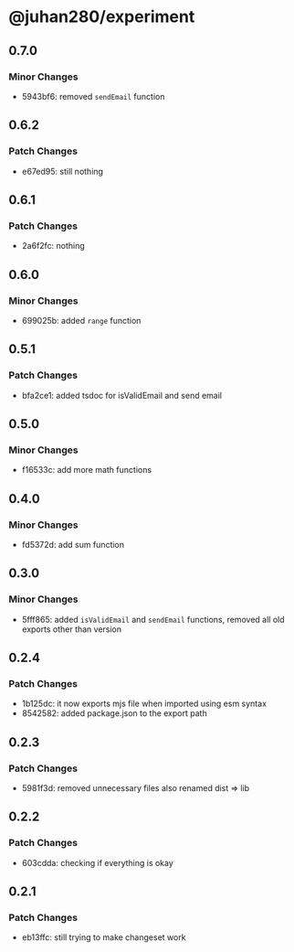 # @juhan280/experiment

## 0.7.0

### Minor Changes

- 5943bf6: removed `sendEmail` function

## 0.6.2

### Patch Changes

- e67ed95: still nothing

## 0.6.1

### Patch Changes

- 2a6f2fc: nothing

## 0.6.0

### Minor Changes

- 699025b: added `range` function

## 0.5.1

### Patch Changes

- bfa2ce1: added tsdoc for isValidEmail and send email

## 0.5.0

### Minor Changes

- f16533c: add more math functions

## 0.4.0

### Minor Changes

- fd5372d: add sum function

## 0.3.0

### Minor Changes

- 5fff865: added `isValidEmail` and `sendEmail` functions, removed all old exports other than version

## 0.2.4

### Patch Changes

- 1b125dc: it now exports mjs file when imported using esm syntax
- 8542582: added package.json to the export path

## 0.2.3

### Patch Changes

- 5981f3d: removed unnecessary files
  also renamed dist => lib

## 0.2.2

### Patch Changes

- 603cdda: checking if everything is okay

## 0.2.1

### Patch Changes

- eb13ffc: still trying to make changeset work
